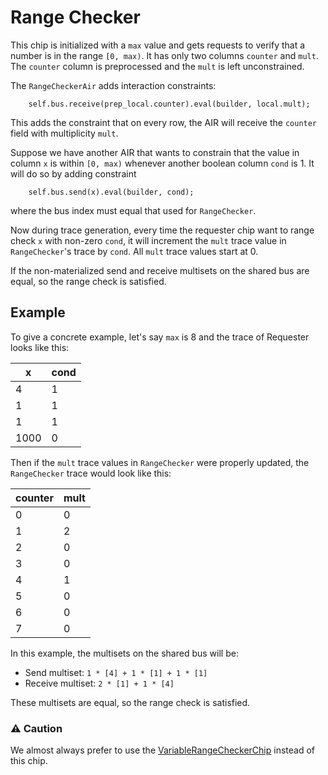 # Range Checker

This chip is initialized with a `max` value and gets requests to verify that a number is in the range `[0, max)`. It has only two columns `counter` and `mult`. The `counter` column is preprocessed and the `mult` is left unconstrained.

The `RangeCheckerAir` adds interaction constraints:
```
    self.bus.receive(prep_local.counter).eval(builder, local.mult);
```
This adds the constraint that on every row, the AIR will receive the `counter` field with multiplicity `mult`.

Suppose we have another AIR that wants to constrain that the value in column `x` is within `[0, max)` whenever another boolean column `cond` is 1. It will do so by adding constraint
``` 
    self.bus.send(x).eval(builder, cond);
```
where the bus index must equal that used for `RangeChecker`.

Now during trace generation, every time the requester chip want to range check `x` with non-zero `cond`, it will increment the `mult` trace value in `RangeChecker`'s trace by `cond`. All `mult` trace values start at 0.

If the non-materialized send and receive multisets on the shared bus are equal, so the range check is satisfied.

## Example

To give a concrete example, let's say `max` is 8 and the trace of Requester looks like this:

| x | cond |
|---|------|
| 4 | 1    |
| 1 | 1    |
| 1 | 1    |
| 1000 | 0    |

Then if the `mult` trace values in `RangeChecker` were properly updated, the `RangeChecker` trace would look like this:

| counter | mult |
|---------|------|
| 0       | 0    |
| 1       | 2    |
| 2       | 0    |
| 3       | 0    |
| 4       | 1    |
| 5       | 0    |
| 6       | 0    |
| 7       | 0    |

In this example, the multisets on the shared bus will be:
- Send multiset: `1 * [4] + 1 * [1] + 1 * [1]`
- Receive multiset: `2 * [1] + 1 * [4]`

These multisets are equal, so the range check is satisfied.

### ⚠️ Caution
We almost always prefer to use the [VariableRangeCheckerChip](../var_range/mod.rs) instead of this chip.
